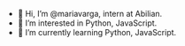 - 👋 Hi, I’m @mariavarga, intern at Abilian.
- 👀 I’m interested in Python, JavaScript.
- 🌱 I’m currently learning Python, JavaScript.
